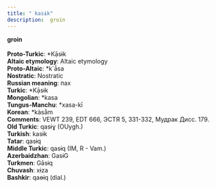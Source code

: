 ```yaml
---
title: " kasɨk"
description:  groin
---
```

<p data-pagefind-weight="0.5">
<strong> groin</strong><br><br>
<strong>Proto-Turkic</strong>:  *Kạ̄sɨk<br>
<strong>Altaic etymology</strong>:  Altaic etymology<br>
<strong> Proto-Altaic</strong>:  *k`ā́sa<br>
<strong>Nostratic</strong>:  Nostratic<br>
<strong>Russian meaning</strong>:  пах<br>
<strong>Turkic</strong>:  *Kạ̄sɨk<br>
<strong>Mongolian</strong>:  *kasa<br>
<strong>Tungus-Manchu</strong>:  *xasa-kī<br>
<strong>Korean</strong>:  *kàsằm<br>
<strong>Comments</strong>:  VEWT 239, EDT 666, ЭСТЯ 5, 331-332, Мудрак Дисс. 179.<br>
<strong>Old Turkic</strong>:  qasɨɣ (OUygh.)<br>
<strong>Turkish</strong>:  kasɨk<br>
<strong>Tatar</strong>:  qasɨq<br>
<strong>Middle Turkic</strong>:  qasɨq (IM, R - Vam.)<br>
<strong>Azerbaidzhan</strong>:  GasɨG<br>
<strong>Turkmen</strong>:  Gāsɨq<br>
<strong>Chuvash</strong>:  xɨza<br>
<strong>Bashkir</strong>:  qaɵɨq (dial.)<br>

</p>
